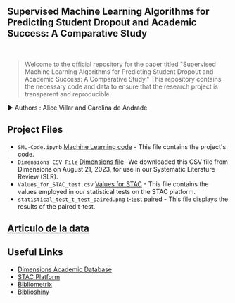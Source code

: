 
<h2>Supervised Machine Learning Algorithms for Predicting Student Dropout and Academic Success: A Comparative Study </h2>

 
 <br> 
 

>  Welcome to the official repository for the paper titled "Supervised Machine Learning Algorithms for Predicting Student Dropout and Academic Success: A Comparative Study." This repository contains the necessary code and data to ensure that the research project is transparent and reproducible.  

:arrow_forward: Authors : Alice Villar and Carolina de Andrade

<!--Quick Start  
[Check out](https://nbviewer.org/github/alicevillar/SML-for-Predicting-Student-Dropout-and-Academic-Success_Comparative-Study/blob/6f524664599ae2bf609f612fae41ea337e7d75f8/ml-algorithms-usage-and-prediction.ipynb) a static version of the notebook with Jupyter NBViewer from the comfort of your web browser.  -->


## Project Files

* `SML-Code.ipynb` [Machine Learning code](https://github.com/alicevillar/SML-Comparative-Study/blob/main/SML-Code.ipynb) - This file contains the project's code.
* `Dimensions CSV File` [Dimensions file](https://github.com/alicevillar/SML-Comparative-Study/blob/main/Dimensions-Publication-2023-08-21_19-42-09%20-%20Copia.csv)- We downloaded this CSV file from Dimensions on August 21, 2023, for use in our Systematic Literature Review (SLR).
* `Values_for_STAC_test.csv` [Values for STAC](https://github.com/alicevillar/SML-Comparative-Study/blob/main/SML-Code.ipynb) - This file contains the values employed in our statistical tests on the STAC platform.
* `statistical_test_t_test_paired.png` [t-test paired](https://github.com/alicevillar/SML-Comparative-Study/blob/main/statistical_test_t_test_paired.png) - This file displays the results of the paired t-test.

## [Articulo de la data](https://app.dimensions.ai/details/publication/pub.1153257814?search_mode=content&search_text=We%20included%20a%20total%20of%208794%20heterosexual%20Chinese%20students%20who%20self-reported%20engaging%20in%20sexual%20intercourse%20from%20November%202019%20to%20February%202020.%20We%20identified%20RSB%20among%20those%20students%20and%20attributed%20it%20to%204%20dimensions%3A%20whether%20contraception%20was%20used%2C%20whether%20the%20contraceptive%20method%20was%20safe%2C%20whether%20students%20engaged%20in%20casual%20sex%20or%20sex%20with%20multiple%20partners%2C%20and%20integrated%20RSB%20(which%20combined%20the%20first%203%20dimensions).%20Overall%2C%20126%20predictors%20were%20included%20in%20this%20study%2C%20including%20demographic%20characteristics%2C%20daily%20habits%2C%20physical%20and%20mental%20health%2C%20relationship%20status%2C%20sexual%20knowledge%2C%20sexual%20education%2C%20sexual%20attitude%2C%20and%20previous%20sexual%20experience.%20&search_type=kws&search_field=text_search)
  
## Useful Links
  
  * [Dimensions Academic Database](https://app.dimensions.ai/discover/publication)
  * [STAC Platform](https://tec.citius.usc.es/stac/)
  * [Bibliometrix](https://www.bibliometrix.org/home/)
  * [Biblioshiny](https://www.bibliometrix.org/home/index.php/layout/biblioshiny)


  
  

 

 
